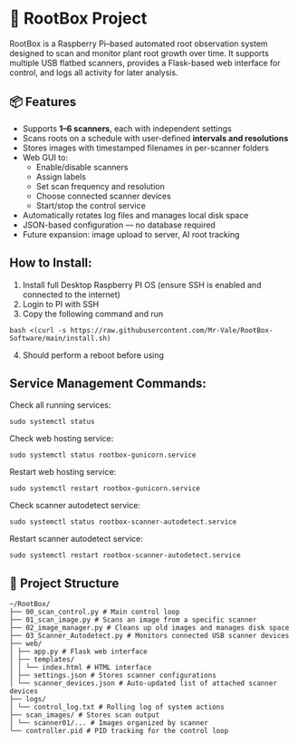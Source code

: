 # 🌱 RootBox Project

RootBox is a Raspberry Pi–based automated root observation system designed to scan and monitor plant root growth over time. It supports multiple USB flatbed scanners, provides a Flask-based web interface for control, and logs all activity for later analysis.

## 📦 Features

- Supports **1–6 scanners**, each with independent settings
- Scans roots on a schedule with user-defined **intervals and resolutions**
- Stores images with timestamped filenames in per-scanner folders
- Web GUI to:
  - Enable/disable scanners
  - Assign labels
  - Set scan frequency and resolution
  - Choose connected scanner devices
  - Start/stop the control service
- Automatically rotates log files and manages local disk space
- JSON-based configuration — no database required
- Future expansion: image upload to server, AI root tracking

## How to Install:

1. Install full Desktop Raspberry PI OS (ensure SSH is enabled and connected to the internet)
2. Login to PI with SSH
3. Copy the following command and run
```
bash <(curl -s https://raw.githubusercontent.com/Mr-Vale/RootBox-Software/main/install.sh)
```
4. Should perform a reboot before using

## Service Management Commands:

Check all running services:
```
sudo systemctl status
```
Check web hosting service:
```
sudo systemctl status rootbox-gunicorn.service
```
Restart web hosting service:
```
sudo systemctl restart rootbox-gunicorn.service
```
Check scanner autodetect service:
```
sudo systemctl status rootbox-scanner-autodetect.service
```
Restart scanner autodetect service:
```
sudo systemctl restart rootbox-scanner-autodetect.service
```

## 🧰 Project Structure
```
~/RootBox/
├── 00_scan_control.py # Main control loop
├── 01_scan_image.py # Scans an image from a specific scanner
├── 02_image_manager.py # Cleans up old images and manages disk space
├── 03_Scanner_Autodetect.py # Monitors connected USB scanner devices
├── web/
│ ├── app.py # Flask web interface
│ ├── templates/
│ │ └── index.html # HTML interface
│ ├── settings.json # Stores scanner configurations
│ └── scanner_devices.json # Auto-updated list of attached scanner devices
├── logs/
│ └── control_log.txt # Rolling log of system actions
├── scan_images/ # Stores scan output
│ └── scanner01/... # Images organized by scanner
└── controller.pid # PID tracking for the control loop
```
